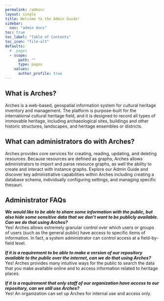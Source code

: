 ```yaml
---
permalink: /admin/
layout: single
title: Welcome to the Admin Guide!
sidebar:
  nav: "admin docs"
toc: true
toc_label: "Table of Contents"
toc_icon: "file-alt"
defaults:
  # _pages
  - scope:
      path: ""
      type: pages
    values:
      author_profile: true
---
```

## What is Arches?
Arches is a web-based, geospatial information system for cultural heritage inventory and management. The platform is purpose-built for the international cultural heritage field, and it is designed to record all types of immovable heritage, including archaeological sites, buildings and other historic structures, landscapes, and heritage ensembles or districts.

## What can administrators do with Arches?
Arches provides core services for creating, reading, updating, and deleting resources. Because resources are defined as graphs, Arches allows administrators to import and parse resource graphs, as well the ability to create and interact with instance graphs. Explore our Admin Guide and discover key administrative capabilities within Arches including creating a database schema, individually configuring settings, and managing specific thesauri.

## Administrator FAQs
***We would like to be able to share some information with the public, but also hide some sensitive data that we don’t want to be publicly available. Can we do that using Arches?***  
Yes! Arches allows extremely granular control over which users or groups of users (such as the general public) have access to specific items of information. In fact, a system administrator can control access at a field-by-field level.

***If it is a requirement to be able to make a version of our repository available to the public over the internet, can we do that using Arches?***  
Yes! Arches provides many intuitive ways for the public to search the data that you make available online and to access information related to heritage places.

***If it is a requirement that only staff of our organization have access to our repository, can we still use Arches?***  
Yes! An organization can set up Arches for internal use and access only.
